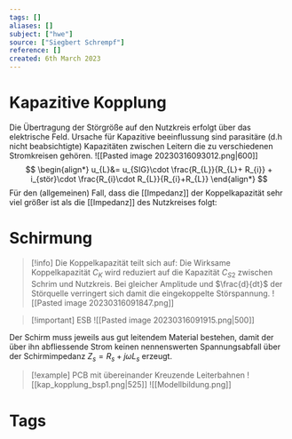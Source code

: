 ```yaml
---
tags: []
aliases: []
subject: ["hwe"]
source: ["Siegbert Schrempf"]
reference: []
created: 6th March 2023
---
```


# Kapazitive Kopplung
Die Übertragung der Störgröße auf den Nutzkreis erfolgt über das
elektrische Feld.
Ursache für Kapazitive beeinflussung sind parasitäre (d.h nicht beabsichtigte)
Kapazitäten zwischen Leitern die zu verschiedenen Stromkreisen gehören.
![[Pasted image 20230316093012.png|600]]
$$
\begin{align*}
u_{L}&= u_{SIG}\cdot \frac{R_{L}}{R_{L}+ R_{i}} + i_{stör}\cdot \frac{R_{i}\cdot R_{L}}{R_{i}+R_{L}}
\end{align*}
$$
Für den (allgemeinen) Fall, dass die [[Impedanz]] der Koppelkapazität sehr viel
größer ist als die [[Impedanz]] des Nutzkreises folgt:
# Schirmung
>[!info] Die Koppelkapazität teilt sich auf:
>Die Wirksame Koppelkapazität $C_{K}$ wird reduziert auf die Kapazität $C_{S2}$ zwischen Schrim und Nutzkreis.
>Bei gleicher Amplitude und $\frac{d}{dt}$ der Störquelle verringert sich damit die eingekoppelte Störspannung.
>![[Pasted image 20230316091847.png]]

> [!important] ESB
> ![[Pasted image 20230316091915.png|500]]

Der Schirm muss jeweils aus gut leitendem Material bestehen, damit der über ihn abfliessende Strom keinen nennenswerten Spannungsabfall über der Schirmimpedanz $Z_{s} = R_{s}+j\omega L_{s}$ erzeugt.


> [!example] PCB mit übereinander Kreuzende Leiterbahnen
> ![[kap_kopplung_bsp1.png|525]]
> ![[Modellbildung.png]]

# Tags